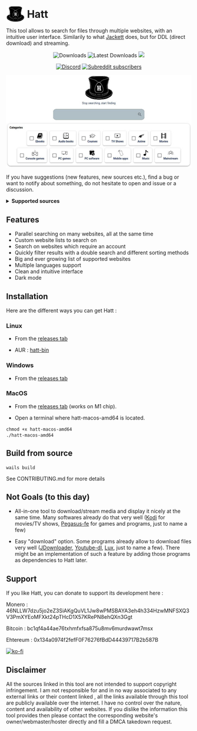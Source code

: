 # <img width="50px" style="margin-bottom:-12px;" src="./frontend/public/images/hatt-logo.png" alt="Hatt"></img> Hatt

This tool allows to search for files through multiple websites, with an intuitive user interface. Similarily to what [Jackett](https://github.com/Jackett/Jackett) does, but for DDL (direct download) and streaming.

<p align="center">
  <img src="https://img.shields.io/github/downloads/FrenchGithubUser/Hatt/total" alt="Downloads"/>
  <img src="https://img.shields.io/github/downloads-pre/FrenchGithubUser/Hatt/latest/total" alt="Latest Downloads"/>
  <img src="https://img.shields.io/badge/Coded%20By%20Human-100%25-brightgreen"/>
</p>
<p align="center">
  <a href="https://discord.gg/88NbZrwmZk" target="_blank"><img height="30px" alt="Discord" src="https://img.shields.io/discord/1088442023582904390?label=Discord&logo=discord"></a>
  <a href="https://www.reddit.com/r/Hatt/" target="_blank"><img height="30px" alt="Subreddit subscribers" src="https://img.shields.io/reddit/subreddit-subscribers/hatt?label=Reddit&style=social"></a>
</p>

![Hatt - Home](.meta/home.jpg)

If you have suggestions (new features, new sources etc.), find a bug or want to notify about something, do not hesitate to open and issue or a discussion.

<details> <summary> <b> Supported sources </b> </summary>

 * 9anime
 * 123movies
 * androeed
 * animedao
 * animekaizoku
 * animepahe
 * animetosho
 * apkmb
 * audiobookbay
 * audiobooksbee
 * audiobookslab
 * bigaudiobooks
 * bilibili
 * comicextra
 * ddlbase
 * diakov
 * dosgamesarchive
 * edgeemu
 * emugames
 * f2movies
 * filecr
 * free-mp3-download
 * galaxyaudiobook
 * game-2u
 * gamedrive
 * getcomics
 * gload
 * gog-games
 * gogoanime
 * gomovies
 * himovies
 * hotaudiobooks
 * kayoanime
 * kupdf
 * libgenli
 * library genesis (.rs)
 * lrepack
 * magazinerack
 * mobilism
 * nesgm
 * nsw2u
 * online-courses
 * openloadmov
 * ovagames
 * pdfdrive
 * rarefilmm
 * readcomicsonline
 * repackme
 * revdl
 * romulation
 * rsload
 * sflix
 * slavart
 * softarchive
 * steamrip
 * tokybook
 * trantor
 * udemy24
 * vimm
 * wawacity
 * xoxocomics
 * yourserie
 * youtube
 * zoro

</details>

## Features

- Parallel searching on many websites, all at the same time
- Custom website lists to search on
- Search on websites which require an account
- Quickly filter results with a double search and different sorting methods
- Big and ever growing list of supported websites
- Multiple languages support
- Clean and intuitive interface
- Dark mode

## Installation

Here are the different ways you can get Hatt :

### Linux

- From the [releases tab](https://github.com/FrenchGithubUser/Hatt/releases)

- AUR : [hatt-bin](https://aur.archlinux.org/packages/hatt-bin)


### Windows

- From the [releases tab](https://github.com/FrenchGithubUser/Hatt/releases)


### MacOS

- From the [releases tab](https://github.com/FrenchGithubUser/Hatt/releases) (works on M1 chip).

- Open a terminal where hatt-macos-amd64 is located.

```
chmod +x hatt-macos-amd64
./hatt-macos-amd64
```


## Build from source

```
wails build
```

See CONTRIBUTING.md for more details

## Not Goals (to this day)

- All-in-one tool to download/stream media and display it nicely at the same time. Many softwares already do that very well ([Kodi](https://github.com/xbmc/xbmc) for movies/TV shows, [Pegasus-fe](https://github.com/mmatyas/pegasus-frontend) for games and programs, just to name a few)

- Easy "download" option. Some programs already allow to download files very well ([JDownloader](https://jdownloader.org/), [Youtube-dl](https://github.com/ytdl-org/youtube-dl), [Lux](https://github.com/iawia002/lux), just to name a few). There might be an implementation of such a feature by adding those programs as dependencies to Hatt later.

## Support

If you like Hatt, you can donate to support its development here :

Monero : 46NLLW7dzu5jo2eZ3SiAKgQuVL1Jw8wPMSBAYA3eh4h334HzwMNFSXQ3V3PmXYEoMFXkt24pTHcD1X57KRePN8ehQXn3Ggt

Bitcoin : bc1qf4a44ae76txhmfxfsa875u8mv6murdwawt7msx

Ehtereum : 0x134a0974f2fefF0F76276fBdD44439717B2b587B

[![ko-fi](https://ko-fi.com/img/githubbutton_sm.svg)](https://ko-fi.com/W7W7JUGNI)

## Disclaimer

All the sources linked in this tool are not intended to support copyright infringement. I am not responsible for and in no way associated to any external links or their content linked , all the links available through this tool are publicly available over the internet. I have no control over the nature, content and availability of other websites. If you dislike the information this tool provides then please contact the corresponding website's owner/webmaster/hoster directly and fill a DMCA takedown request.
